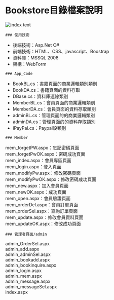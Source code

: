 # Bookstore目錄檔案說明

![index text](https://saii2003.github.io/Introduction/intro_bookstore/image/1.png)

<pre><code>### 使用技術</code></pre>
- 後端技術：Asp.Net C#
- 前端技術：HTML、CSS、javascript、Boostrap
- 資料庫：MSSQL 2008
- 架構：WebForm

<pre><code>### App_Code</code></pre>
- BookBL.cs：書籍頁面的商業邏輯類別類別
- BookDA.cs：書籍頁面的資料存取
- DBase.cs：資料庫連線類別
- MemberBL.cs：會員頁面的商業邏輯類別
- MemberDA.cs：會員頁面的資料存取類別
- adminBL.cs：管理頁面的的商業邏輯類別
- adminDA.cs：管理頁面的的資料存取類別
- iPayPal.cs：Paypal設類別

<pre><code>### Member</code></pre>
mem_forgetPW.aspx：忘記密碼頁面		
mem_forgetPwOK.aspx：密碼成功頁面		
mem_index.aspx：會員專區頁面			
mem_login.aspx：登入頁面			
mem_modifyPw.aspx：修改密碼頁面	
mem_modifyPwOK.aspx：修改密碼成功頁面	
mem_new.aspx：加入會員頁面			
mem_newOK.aspx：成功頁面			
mem_open.aspx：會員驗證頁面			
mem_orderDel.aspx：會員訂單頁面		
mem_orderSel.aspx：查詢訂單頁面			
mem_update.aspx：修改會員資料頁面			
mem_updateOK.aspx：修改成功頁面

<pre><code>### 管理者頁面/admin</code></pre>		
admin_OrderSel.aspx			
admin_add.aspx			
admin_adminSel.aspx			
admin_bookadd.aspx			
admin_bookinquire.aspx			
admin_login.aspx			
admin_mem.aspx			
admin_message.aspx			
admin_messageSel.aspx			
index.aspx		

